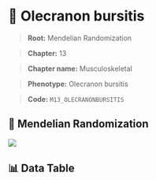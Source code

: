 # 🧪 Olecranon bursitis

> **Root:** Mendelian Randomization

> **Chapter:** 13  

> **Chapter name:** Musculoskeletal

> **Phenotype:** Olecranon bursitis  

> **Code:** `M13_OLECRANONBURSITIS`

## 🧬 Mendelian Randomization  

<img src="/MR/Figures/Forward/M13_OLECRANONBURSITIS.png"/>

## 📊 Data Table

<CsvTableMRF src="/public/MR/Data/Forward/M13_OLECRANONBURSITIS.csv"/>
